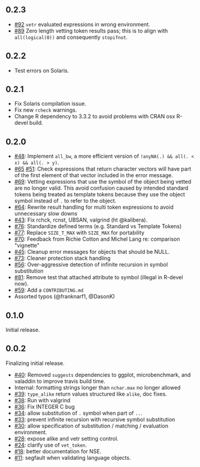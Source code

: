 ## 0.2.3

* [#92](https://github.com/brodieG/vetr/issues/92) `vetr` evaluated expressions
  in wrong environment.
* [#89](https://github.com/brodieG/vetr/issues/89) Zero length vetting token
  results pass; this is to align with `all(logical(0))` and consequently
  `stopifnot`.

## 0.2.2

* Test errors on Solaris.

## 0.2.1

* Fix Solaris compilation issue.
* Fix new `rcheck` warnings.
* Change R dependency to 3.3.2 to avoid problems with CRAN osx R-devel build.

## 0.2.0

* [#48](https://github.com/brodieG/vetr/issues/48): Implement `all_bw`, a
  more efficient version of `!anyNA(.) && all(. < x) && all(. > y)`.
* [#65](https://github.com/brodieG/vetr/issues/65)
  [#51](https://github.com/brodieG/vetr/issues/51): Check expressions that
  return character vectors will have part of the first element of that vector
  included in the error message.
* [#69](https://github.com/brodieG/vetr/issues/69): Vetting expressions that
  use the symbol of the object being vetted are no longer valid.  This avoid
  confusion caused by intended standard tokens being treated as template tokens
  because they use the object symbol instead of `.` to refer to the object.
* [#64](https://github.com/brodieG/vetr/issues/64): Rewrite result handling
  for multi token expressions to avoid unnecessary slow downs
* [#43](https://github.com/brodieG/vetr/issues/43): Fix rchck, rcnst, UBSAN,
  valgrind (ht @kalibera).
* [#76](https://github.com/brodieG/vetr/issues/76): Standardize defined
  terms (e.g. Standard vs Template Tokens)
* [#77](https://github.com/brodieG/vetr/issues/77): Replace `SIZE_T_MAX`
  with `SIZE_MAX` for portability
* [#70](https://github.com/brodieG/vetr/issues/70): Feedback from Richie
  Cotton and Michel Lang re: comparison "vignette"
* [#45](https://github.com/brodieG/vetr/issues/45): Cleanup error messages
  for objects that should be NULL.
* [#73](https://github.com/brodieG/vetr/issues/73): Cleaner protection stack
  handling
* [#56](https://github.com/brodieG/vetr/issues/56): Over-aggressive
  detection of infinite recursion in symbol substitution
* [#81](https://github.com/brodieG/vetr/issues/81): Remove test that attached
  attribute to symbol (illegal in R-devel now).
* [#59](https://github.com/brodieG/vetr/issues/59): Add a `CONTRIBUTING.md`
* Assorted typos (@franknarf1, @DasonK)

## 0.1.0

Initial release.

## 0.0.2

Finalizing initial release.

* [#40](https://github.com/brodieG/vetr/issues/40): Removed `suggests`
  dependencies to ggplot, microbenchmark, and valaddin to improve travis build
  time.
* Internal: formatting strings longer than `nchar.max` no longer allowed
* [#39](https://github.com/brodieG/vetr/issues/39): `type_alike` return
  values structured like `alike`, doc fixes.
* [#38](https://github.com/brodieG/vetr/issues/38): Run with valgrind
* [#36](https://github.com/brodieG/vetr/issues/36): Fix INTEGER C bug
* [#34](https://github.com/brodieG/vetr/issues/34): allow substitution of
  `.` symbol when part of `..`.
* [#33](https://github.com/brodieG/vetr/issues/33): prevent infinite
  recursion with recursive symbol substitution
* [#30](https://github.com/brodieG/vetr/issues/30): allow specification of
  substitution / matching / evaluation environment.
* [#28](https://github.com/brodieG/vetr/issues/28): expose alike and vetr
  setting control.
* [#24](https://github.com/brodieG/vetr/issues/24): clarify use of
  `vet_token`.
* [#18](https://github.com/brodieG/vetr/issues/18): better documentation for
  NSE.
* [#11](https://github.com/brodieG/vetr/issues/11): segfault when validating
  language objects.

